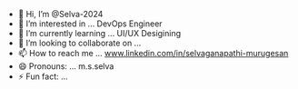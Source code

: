 - 👋 Hi, I’m @Selva-2024
- 👀 I’m interested in ... DevOps Engineer
- 🌱 I’m currently learning ... UI/UX Desigining
- 💞️ I’m looking to collaborate on ...
- 📫 How to reach me ... www.linkedin.com/in/selvaganapathi-murugesan
- 😄 Pronouns: ... m.s.selva
- ⚡ Fun fact: ... 

<!---
Selva-2023/Selva-2023 is a ✨ special ✨ repository because its `README.md` (this file) appears on your GitHub profile.
You can click the Preview link to take a look at your changes.
--->
